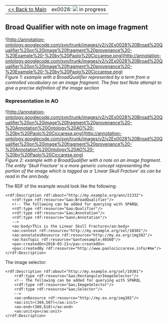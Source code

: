 <table width='100%'>
<tr>
<td>
<a href='v2Main.md'>&lt;&lt; Back to Main</a>
</td>
<td align='right'>
ex0028: <img src='http://annotation-ontology.googlecode.com/svn/trunk/images/misc/in_progress.gif' /> in progress<br>
</td>
</tr>
</table>

## Broad Qualifier with note on image fragment ##

![http://annotation-ontology.googlecode.com/svn/trunk/images/v2/v2Ex0028%20Broad%20Qualifier%20on%20image%20fragment%20provenance%20-%20Example%20-%20by%20Paolo%20Ciccarese.png](http://annotation-ontology.googlecode.com/svn/trunk/images/v2/v2Ex0028%20Broad%20Qualifier%20on%20image%20fragment%20provenance%20-%20Example%20-%20by%20Paolo%20Ciccarese.png)<br />
_Figure 1: example with a BroadQualifier represented by a term from a controlled vocabulary on an image fragment. The free text Note attempt to give a precise definition of the image section_

### Representation in AO ###

![http://annotation-ontology.googlecode.com/svn/trunk/images/v2/v2Ex0028%20Broad%20Qualifier%20on%20image%20fragment%20provenance%20-%20Annotation%20Ontology%20AO%20-%20by%20Paolo%20Ciccarese.png](http://annotation-ontology.googlecode.com/svn/trunk/images/v2/v2Ex0028%20Broad%20Qualifier%20on%20image%20fragment%20provenance%20-%20Annotation%20Ontology%20AO%20-%20by%20Paolo%20Ciccarese.png)<br />
_Figure 2: example with a BroadQualifier with a note on an image fragment. The entity 'Skull Fracture' is a more generic concept representing the portion of the image which is tagged as a 'Linear Skull Fracture' as can be read in the ann:body._

The RDF of the example would look like the following:
```
<rdf:Description rdf:about="http://my.example.org/ann/21332">
   <rdf:type rdf:resource="&ao;BroadQualifier"/>
   <!-- The following can be added for querying with SPARQL 
   <rdf:type rdf:resource="&ao;Qualifier"/>
   <rdf:type rdf:resource="&ao;Annotation"/>
   <rdf:type rdf:resource="&ann;Annotation"/>
   --> 
   <ao:body>This is the Linear Skull Fracture</ao:body>
   <ao:context rdf:resource="http://my.example.org/sel/10301"/>
   <ao:annotatesResource rdf:resource="http://my.ex.org/img102"/>
   <ao:hasTopic rdf:resource="&ontoexample;46560"/>
   <pav:createdOn>2010-03-21</pav:createdOn>
   <pav:createdBy rdf:resource="http://www.paolociccarese.info/#me"/>
</rdf:Description> 
```

The image selector:

```
<rdf:Description rdf:about="http://my.example.org/sel/10301">
    <rdf:type rdf:resource="&ao;RectangularImageSelector"/>
    <!-- The following can be added for querying with SPARQL 
    <rdf:type rdf:resource="&ao;ImageSelector"/>
    <rdf:type rdf:resource="&ao;Selector"/>
    --> 
    <ao:onResource rdf:resource="http://my.ex.org/img102"/>
    <ao:init>(304,507)</ao:init>
    <ao:end>(380,618)</ao:end>
    <ao:unit>px</ao:unit>
</rdf:Description>
```
